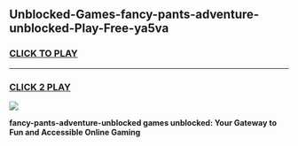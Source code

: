 
## Unblocked-Games-fancy-pants-adventure-unblocked-Play-Free-ya5va
<h3>
<a href="https://premium76.site?title=fancy-pants-adventure-unblocked&ref=18A1">CLICK TO PLAY</a></h3>
<hr>

<h3>
<a href="https://premium76.site?title=fancy-pants-adventure-unblocked&ref=18A1">CLICK 2 PLAY</a>
  
</h3>

<a href="https://premium76.site?title=fancy-pants-adventure-unblocked&ref=18A1"><img src="https://clearcache.store/games.png"></a>


**fancy-pants-adventure-unblocked games unblocked: Your Gateway to Fun and Accessible Online Gaming**
